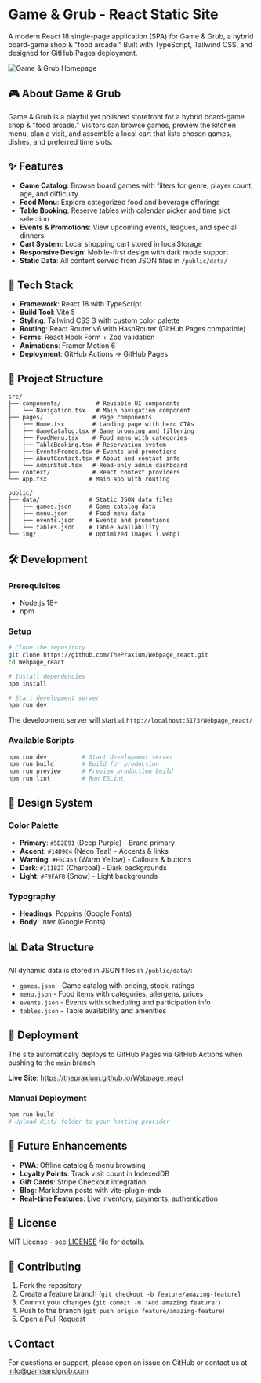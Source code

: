 # Game & Grub - React Static Site

A modern React 18 single-page application (SPA) for Game & Grub, a hybrid board-game shop & "food arcade." Built with TypeScript, Tailwind CSS, and designed for GitHub Pages deployment.

![Game & Grub Homepage](https://github.com/user-attachments/assets/453a6b7b-a231-42a7-93c4-bd6a4a8a98b3)

## 🎮 About Game & Grub

Game & Grub is a playful yet polished storefront for a hybrid board-game shop & "food arcade." Visitors can browse games, preview the kitchen menu, plan a visit, and assemble a local cart that lists chosen games, dishes, and preferred time slots.

## ✨ Features

- **Game Catalog**: Browse board games with filters for genre, player count, age, and difficulty
- **Food Menu**: Explore categorized food and beverage offerings
- **Table Booking**: Reserve tables with calendar picker and time slot selection
- **Events & Promotions**: View upcoming events, leagues, and special dinners
- **Cart System**: Local shopping cart stored in localStorage
- **Responsive Design**: Mobile-first design with dark mode support
- **Static Data**: All content served from JSON files in `/public/data/`

## 🚀 Tech Stack

- **Framework**: React 18 with TypeScript
- **Build Tool**: Vite 5
- **Styling**: Tailwind CSS 3 with custom color palette
- **Routing**: React Router v6 with HashRouter (GitHub Pages compatible)
- **Forms**: React Hook Form + Zod validation
- **Animations**: Framer Motion 6
- **Deployment**: GitHub Actions → GitHub Pages

## 📁 Project Structure

```
src/
├── components/          # Reusable UI components
│   └── Navigation.tsx   # Main navigation component
├── pages/              # Page components
│   ├── Home.tsx        # Landing page with hero CTAs
│   ├── GameCatalog.tsx # Game browsing and filtering
│   ├── FoodMenu.tsx    # Food menu with categories
│   ├── TableBooking.tsx # Reservation system
│   ├── EventsPromos.tsx # Events and promotions
│   ├── AboutContact.tsx # About and contact info
│   └── AdminStub.tsx   # Read-only admin dashboard
├── context/            # React context providers
└── App.tsx            # Main app with routing

public/
├── data/              # Static JSON data files
│   ├── games.json     # Game catalog data
│   ├── menu.json      # Food menu data
│   ├── events.json    # Events and promotions
│   └── tables.json    # Table availability
└── img/               # Optimized images (.webp)
```

## 🛠️ Development

### Prerequisites

- Node.js 18+ 
- npm

### Setup

```bash
# Clone the repository
git clone https://github.com/ThePraxium/Webpage_react.git
cd Webpage_react

# Install dependencies
npm install

# Start development server
npm run dev
```

The development server will start at `http://localhost:5173/Webpage_react/`

### Available Scripts

```bash
npm run dev          # Start development server
npm run build        # Build for production
npm run preview      # Preview production build
npm run lint         # Run ESLint
```

## 🎨 Design System

### Color Palette

- **Primary**: `#5B2E91` (Deep Purple) - Brand primary
- **Accent**: `#14D9C4` (Neon Teal) - Accents & links  
- **Warning**: `#F6C453` (Warm Yellow) - Callouts & buttons
- **Dark**: `#111827` (Charcoal) - Dark backgrounds
- **Light**: `#F9FAFB` (Snow) - Light backgrounds

### Typography

- **Headings**: Poppins (Google Fonts)
- **Body**: Inter (Google Fonts)

## 📊 Data Structure

All dynamic data is stored in JSON files in `/public/data/`:

- `games.json` - Game catalog with pricing, stock, ratings
- `menu.json` - Food items with categories, allergens, prices  
- `events.json` - Events with scheduling and participation info
- `tables.json` - Table availability and amenities

## 🚀 Deployment

The site automatically deploys to GitHub Pages via GitHub Actions when pushing to the `main` branch.

**Live Site**: https://thepraxium.github.io/Webpage_react

### Manual Deployment

```bash
npm run build
# Upload dist/ folder to your hosting provider
```

## 🔮 Future Enhancements

- **PWA**: Offline catalog & menu browsing
- **Loyalty Points**: Track visit count in IndexedDB
- **Gift Cards**: Stripe Checkout integration
- **Blog**: Markdown posts with vite-plugin-mdx
- **Real-time Features**: Live inventory, payments, authentication

## 📄 License

MIT License - see [LICENSE](LICENSE) file for details.

## 🤝 Contributing

1. Fork the repository
2. Create a feature branch (`git checkout -b feature/amazing-feature`)
3. Commit your changes (`git commit -m 'Add amazing feature'`)
4. Push to the branch (`git push origin feature/amazing-feature`)
5. Open a Pull Request

## 📞 Contact

For questions or support, please open an issue on GitHub or contact us at info@gameandgrub.com
